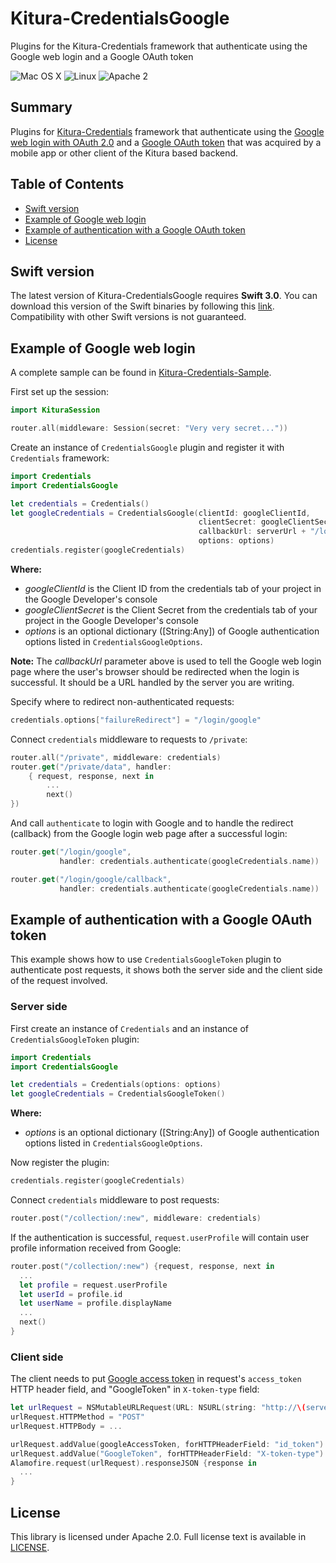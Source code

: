 # Kitura-CredentialsGoogle
Plugins for the Kitura-Credentials framework that authenticate using the Google web login and a Google OAuth token

![Mac OS X](https://img.shields.io/badge/os-Mac%20OS%20X-green.svg?style=flat)
![Linux](https://img.shields.io/badge/os-linux-green.svg?style=flat)
![Apache 2](https://img.shields.io/badge/license-Apache2-blue.svg?style=flat)

## Summary
Plugins for [Kitura-Credentials](https://github.com/IBM-Swift/Kitura-Credentials) framework that authenticate using the [Google web login with OAuth 2.0](https://developers.google.com/youtube/v3/guides/auth/server-side-web-apps) and a [Google OAuth token](https://developers.google.com/identity/protocols/OAuth2) that was acquired by a mobile app or other client of the Kitura based backend.

## Table of Contents
* [Swift version](#swift-version)
* [Example of Google web login](#example-of-google-web-login)
* [Example of authentication with a Google OAuth token](#example-of-authentication-with-a-google-oauth-token)
* [License](#license)

## Swift version
The latest version of Kitura-CredentialsGoogle requires **Swift 3.0**. You can download this version of the Swift binaries by following this [link](https://swift.org/download/). Compatibility with other Swift versions is not guaranteed.

## Example of Google web login
A complete sample can be found in [Kitura-Credentials-Sample](https://github.com/IBM-Swift/Kitura-Credentials-Sample).
<br>

First set up the session:
```swift
import KituraSession

router.all(middleware: Session(secret: "Very very secret..."))
```
Create an instance of `CredentialsGoogle` plugin and register it with `Credentials` framework:
```swift
import Credentials
import CredentialsGoogle

let credentials = Credentials()
let googleCredentials = CredentialsGoogle(clientId: googleClientId,
                                          clientSecret: googleClientSecret,
                                          callbackUrl: serverUrl + "/login/google/callback",
                                          options: options)
credentials.register(googleCredentials)
```
**Where:**
   - *googleClientId* is the Client ID from the credentials tab of your project in the Google Developer's console
   - *googleClientSecret* is the Client Secret from the credentials tab of your project in the Google Developer's console
   - *options* is an optional dictionary ([String:Any]) of Google authentication options listed in `CredentialsGoogleOptions`.

**Note:** The *callbackUrl* parameter above is used to tell the Google web login page where the user's browser should be redirected when the login is successful. It should be a URL handled by the server you are writing.

Specify where to redirect non-authenticated requests:
```swift
credentials.options["failureRedirect"] = "/login/google"
```

Connect `credentials` middleware to requests to `/private`:

```swift
router.all("/private", middleware: credentials)
router.get("/private/data", handler:
    { request, response, next in
        ...  
        next()
})
```
And call `authenticate` to login with Google and to handle the redirect (callback) from the Google login web page after a successful login:

```swift
router.get("/login/google",
           handler: credentials.authenticate(googleCredentials.name))

router.get("/login/google/callback",
           handler: credentials.authenticate(googleCredentials.name))
```

## Example of authentication with a Google OAuth token

This example shows how to use `CredentialsGoogleToken` plugin to authenticate post requests, it shows both the server side and the client side of the request involved.

### Server side

First create an instance of `Credentials` and an instance of `CredentialsGoogleToken` plugin:

```swift
import Credentials
import CredentialsGoogle

let credentials = Credentials(options: options)
let googleCredentials = CredentialsGoogleToken()
```
**Where:**
- *options* is an optional dictionary ([String:Any]) of Google authentication options listed in `CredentialsGoogleOptions`.

Now register the plugin:
```swift
credentials.register(googleCredentials)
```

Connect `credentials` middleware to post requests:

```swift
router.post("/collection/:new", middleware: credentials)
```
If the authentication is successful, `request.userProfile` will contain user profile information received from Google:
```swift
router.post("/collection/:new") {request, response, next in
  ...
  let profile = request.userProfile
  let userId = profile.id
  let userName = profile.displayName
  ...
  next()
}
```

### Client side
The client needs to put [Google access token](https://developers.google.com/identity/protocols/OAuth2) in request's `access_token` HTTP header field, and "GoogleToken" in `X-token-type` field:
```swift
let urlRequest = NSMutableURLRequest(URL: NSURL(string: "http://\(serverUrl)/collection/\(name)"))
urlRequest.HTTPMethod = "POST"
urlRequest.HTTPBody = ...

urlRequest.addValue(googleAccessToken, forHTTPHeaderField: "id_token")
urlRequest.addValue("GoogleToken", forHTTPHeaderField: "X-token-type")     
Alamofire.request(urlRequest).responseJSON {response in
  ...
}

```

## License
This library is licensed under Apache 2.0. Full license text is available in [LICENSE](LICENSE.txt).
